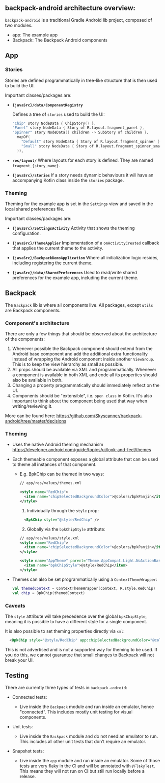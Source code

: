 ## backpack-android architecture overview:

`backpack-android` is a traditional Gradle Android lib project, composed of two modules.

- app: The example app
- Backpack: The Backpack Android components

## App

### Stories

Stories are defined programmatically in  tree-like structure that is then used to build the UI.

Important classes/packages are: 

- **`{javaSrc}/data/ComponentRegistry`**

  Defines a tree of `stories` used to build the UI:

  ```kotlin
  "Chip" story NodeData { ChipStory() },
  "Panel" story NodeData { Story of R.layout.fragment_panel },
  "Spinner" story NodeData({ children -> SubStory of children },
    mapOf(
      "Default" story NodeData { Story of R.layout.fragment_spinner },
      "Small" story NodeData { Story of R.layout.fragment_spinner_small }
    )),
  ```

- **`res/layout/`**
  Where layouts for each story is defined. They are named `fragment_{story_name}`.

- **`{javaSrc}/stories`**
  If a story needs dynamic behaviours it will have an accompanying Kotlin class inside the `stories` package.

### Theming

Theming for the example app is set in the `Settings` view and saved in the local shared preferences 
file. 

Important classes/packages are:

- **`{javaSrc}/SettingsActivity`**
  Activity that shows the theming configuration.

- **`{javaSrc}/ThemeApplier`**
  Implementation of a `onActivityCreated` callback that applies the current theme to the activity.

- **`{javaSrc}/BackpackDemoApplication`**
  Where all initialization logic resides, including registering the current theme.

- **`{javaSrc}/data/SharedPreferences`**
  Used to read/write shared preferences for the example app, including the current theme.


## Backpack

The `Backpack` lib is where all components live. All packages, except `utils` are Backpack components.

### Component's architecture

There are only a few things that should be observed about the architecture of the components: 

1. Whenever possible the Backpack component should extend from the Android base component and add the additional extra functionality instead of wrapping the Android component inside another `ViewGroup`. This is to keep the view hierarchy as small as possible.
2. All props should be available via XML and programmatically. Whenever a component is available in both XML and code all its properties should also be available in both. 
3. Changing a property programmatically should immediately reflect on the UI.
4. Components should be "extensible", i.e. `open class` in Kotlin. It's also important to think about the component being used that way when writing/reviewing it.

More can be found here: https://github.com/Skyscanner/backpack-android/tree/master/decisions

### Theming
- Uses the native Android theming mechanism https://developer.android.com/guide/topics/ui/look-and-feel/themes
- Each themeable component exposes a global attribute that can be used to theme all instances of that component.
  - E.g. BpkChip can be themed in two ways:
    ```xml
    // app/res/values/themes.xml

    <style name="RedChip">
      <item name="chipSelectedBackgroundColor">@colors/bpkPanjin</item>
    </style>
    ```

    1. Individually through the `style` prop:

    ```xml
      <BpkChip style="@style/RedChip" />
    ```

    2. Globally via the `bpkChipStyle` attribute:

    ```xml
    // app/res/values/style.xml
    <style name="RedChip">
      <item name="chipSelectedBackgroundColor">@colors/bpkPanjin</item>
    </style>

    <style name="AppTheme" parent="Theme.AppCompat.Light.NoActionBar">
      <item name="bpkChipStyle">@style/RedChip</item>
    </style>
    ```
   
- Themes can also be set programmatically using a `ContextThemeWrapper`:

  ```Kotlin
  val themedContext = ContextThemeWrapper(context, R.style.RedChip)
  val chip = BpkChip(themedContext)
  ```

### Caveats

The `style` attribute will take precedence over the global `bpkChipStyle`, meaning it is possible to
have a different style for a single component.

It is also possible to set theming properties directly via `xml`:

```xml
  <BpkChip style="@style/RedChip" app:chipSelectedBackgroundColor="@colors/bpkPanjin" />
```

This is not advertised and is not a supported way for theming to be used. If you do this, we cannot guarantee that small changes to Backpack will not break your UI.

## Testing

There are currently three types of tests in `backpack-android`:

- Connected tests:
  - Live inside the `Backpack` module and run inside an emulator, hence "connected". This includes mostly unit testing for visual components.

- Unit tests:
  - Live inside the `Backpack` module and do not need an emulator to run. This includes all other unit tests that don't require an emulator.

- Snapshot tests:
  - Live inside the `app` module and run inside an emulator. Some of those tests are very flaky in the 
  CI and will be annotated with `@FlakyTest`. This means they will not run on CI but still run locally before a release.
